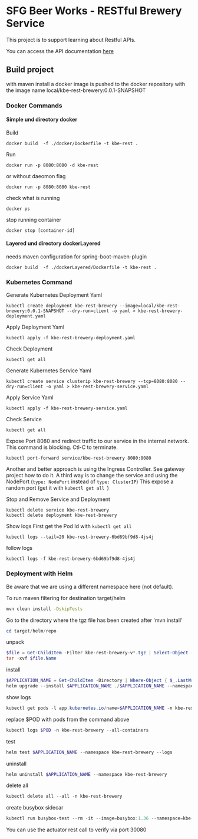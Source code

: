 # SFG Beer Works - RESTful Brewery Service

This project is to support learning about Restful APIs.

You can access the API documentation [here](https://sfg-beer-works.github.io/brewery-api/#tag/Beer-Service)

## Build project

with maven install a docker image is pushed to the docker repository with the image name local/kbe-rest-brewery:0.0.1-SNAPSHOT

### Docker Commands
#### Simple und directory docker
Build
``` 
docker build  -f ./docker/Dockerfile -t kbe-rest . 
```
Run
``` 
docker run -p 8080:8080 -d kbe-rest 
```

or without daeomon flag

``` 
docker run -p 8080:8080 kbe-rest 
```

check what is running
``` 
docker ps 
```
stop running container

``` 
docker stop [container-id] 
```

#### Layered und directory dockerLayered

needs maven configuration for spring-boot-maven-plugin

``` docker build  -f ./dockerLayered/Dockerfile -t kbe-rest . ```

### Kubernetes Command

Generate Kubernetes Deployment Yaml
```
kubectl create deployment kbe-rest-brewery --image=local/kbe-rest-brewery:0.0.1-SNAPSHOT --dry-run=client -o yaml > kbe-rest-brewery-deployment.yaml
```

Apply Deployment Yaml
```
kubectl apply -f kbe-rest-brewery-deployment.yaml
```

Check Deployment
```
kubectl get all
```

Generate Kubernetes Service Yaml
```
kubectl create service clusterip kbe-rest-brewery --tcp=8080:8080 --dry-run=client -o yaml > kbe-rest-brewery-service.yaml
```

Apply Service Yaml
```
kubectl apply -f kbe-rest-brewery-service.yaml
```

Check Service
```
kubectl get all
```

Expose Port 8080 and redirect traffic to our service in the internal network. This command is blocking. Ctl-C to terminate.
```
kubectl port-forward service/kbe-rest-brewery 8080:8080
```
Another and better approach is using the Ingress Controller. See gateway project how to do it.
A third way is to change the service and using the NodePort (```type: NodePort``` instead of ```type: ClusterIP```)
This expose a random port (get it with ```kubectl get all ```)

Stop and Remove Service and Deployment
```
kubectl delete service kbe-rest-brewery
kubectl delete deployment kbe-rest-brewery
```

Show logs
First get the Pod Id with ```kubectl get all ```

```
kubectl logs --tail=20 kbe-rest-brewery-6bd69bf9d8-4js4j
```
follow logs
```
kubectl logs -f kbe-rest-brewery-6bd69bf9d8-4js4j
```

### Deployment with Helm

Be aware that we are using a different namespace here (not default).

To run maven filtering for destination target/helm
```bash
mvn clean install -DskipTests 
```

Go to the directory where the tgz file has been created after 'mvn install'
```powershell
cd target/helm/repo
```

unpack
```powershell
$file = Get-ChildItem -Filter kbe-rest-brewery-v*.tgz | Select-Object -First 1
tar -xvf $file.Name
```

install
```powershell
$APPLICATION_NAME = Get-ChildItem -Directory | Where-Object { $_.LastWriteTime -ge $file.LastWriteTime } | Select-Object -ExpandProperty Name
helm upgrade --install $APPLICATION_NAME ./$APPLICATION_NAME --namespace kbe-rest-brewery --create-namespace --wait --timeout 8m --debug --render-subchart-notes
```

show logs
```powershell
kubectl get pods -l app.kubernetes.io/name=$APPLICATION_NAME -n kbe-rest-brewery
```
replace $POD with pods from the command above
```powershell
kubectl logs $POD -n kbe-rest-brewery --all-containers
```

test
```powershell
helm test $APPLICATION_NAME --namespace kbe-rest-brewery --logs
```

uninstall
```powershell
helm uninstall $APPLICATION_NAME --namespace kbe-rest-brewery
```

delete all
```powershell
kubectl delete all --all -n kbe-rest-brewery
```

create busybox sidecar
```powershell
kubectl run busybox-test --rm -it --image=busybox:1.36 --namespace=kbe-rest-brewery --command -- sh
```

You can use the actuator rest call to verify via port 30080



